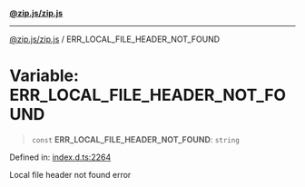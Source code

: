 [**@zip.js/zip.js**](../README.md)

***

[@zip.js/zip.js](../globals.md) / ERR\_LOCAL\_FILE\_HEADER\_NOT\_FOUND

# Variable: ERR\_LOCAL\_FILE\_HEADER\_NOT\_FOUND

> `const` **ERR\_LOCAL\_FILE\_HEADER\_NOT\_FOUND**: `string`

Defined in: [index.d.ts:2264](https://github.com/gildas-lormeau/zip.js/blob/340c4ca9a2c0e59b25fae280b9b6013b4115e27c/index.d.ts#L2264)

Local file header not found error
